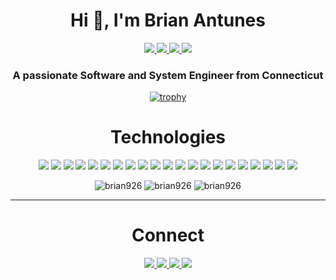 <h1 align="center">Hi 👋, I'm Brian Antunes</h1>

<p align="center">
  <a href="https://www.brianantunes.com" target="_blank">
    <img src="https://img.shields.io/static/v1?label=|&message=WEBSITE&color=23555f&style=plastic&logo=react&logo-color=white"/>
  </a>
  <a href="https://www.linkedin.com/in/brian-antunes/" target="_blank">
    <img src="https://img.shields.io/static/v1?label=|&message=LINKED-IN&color=cdf998&style=plastic&logo=linkedin&logo-color=white"/>
  </a>
  <a href="https://twitter.com/Brian_Antunes" target="_blank">
    <img src="https://img.shields.io/static/v1?label=|&message=TWITTER&color=23555f&style=plastic&logo=twitter&logo-color=white"/>
  </a>
  <a href="https://angel.co/u/brian-antunes" target="_blank">
      <img src="https://img.shields.io/static/v1?label=|&message=ANGEL-LIST&color=cdf998&style=plastic&logo=angellist&logo-color=white"/>
  </a>
</p>

<h3 align="center">A passionate Software and System Engineer from Connecticut</h3>

<div style="text-align: center;">

[![trophy](https://github-profile-trophy.vercel.app/?username=brian926&rank=-C&theme=onedark)](https://github.com/brian926/github-profile-trophy)
</div>

<h1 align="center">Technologies</h1>

<p align="center">
    <img src="https://img.shields.io/static/v1?label=|&message=HTML5&color=23555f&style=plastic&logo=html5"/>
    <img src="https://img.shields.io/static/v1?label=|&message=CSS3&color=285f65&style=plastic&logo=css3"/>
    <img src="https://img.shields.io/static/v1?label=|&message=GIT&color=2b625f&style=plastic&logo=git"/>
    <img src="https://img.shields.io/static/v1?label=|&message=GO&color=316c5e&style=plastic&logo=go"/>
    <img src="https://img.shields.io/static/v1?label=|&message=JAVASCRIPT&color=3c7f5d&style=plastic&logo=javascript"/>
    <img src="https://img.shields.io/static/v1?label=|&message=MSSQL&color=4a935c&style=plastic&logo=microsoftsqlserver"/>
    <img src="https://img.shields.io/static/v1?label=|&message=FLASK&color=4a935c&style=plastic&logo=flask"/>
    <img src="https://img.shields.io/static/v1?label=|&message=PYTHON&color=52985b&style=plastic&logo=python"/>
    <img src="https://img.shields.io/static/v1?label=|&message=MYSQL&color=cdf998&style=plastic&logo=mysql"/>
    <img src="https://img.shields.io/static/v1?label=|&message=NODE.JS&color=8fbc56&style=plastic&logo=node.js"/>
    <img src="https://img.shields.io/static/v1?label=|&message=AZURE&color=cdf998&style=plastic&logo=microsoftazure"/>
    <img src="https://img.shields.io/static/v1?label=|&message=AWS&color=98bf53&style=plastic&logo=amazon"/>
    <img src="https://img.shields.io/static/v1?label=|&message=POWERSHELL&color=cdd148&style=plastic&logo=powershell"/>
    <img src="https://img.shields.io/static/v1?label=|&message=BASH&color=98bf53&style=plastic&logo=gnubash"/>
    <img src="https://img.shields.io/static/v1?label=|&message=MONGO-DB&color=cdd148&style=plastic&logo=mongodb"/>
    <img src="https://img.shields.io/static/v1?label=|&message=HEROKU&color=bbb111&style=plastic&logo=heroku"/>
    <img src="https://img.shields.io/static/v1?label=|&message=RHEL&color=bbb111&style=plastic&logo=redhat"/>
    <img src="https://img.shields.io/static/v1?label=|&message=LINUX&color=bbb111&style=plastic&logo=linux"/>
    <img src="https://img.shields.io/static/v1?label=|&message=WINDOWS&color=cbb148&style=plastic&logo=windows"/>
    <img src="https://img.shields.io/static/v1?label=|&message=GIT&color=cbb148&style=plastic&logo=git"/>
    <img src="https://img.shields.io/static/v1?label=|&message=DOCKER&color=cbb148&style=plastic&logo=docker"/>
</p>

<div style="text-align: center;">
    <img src="https://github-readme-stats.vercel.app/api/top-langs?username=brian926&show_icons=true&locale=en&layout=compact" alt="brian926" />
    <img src="https://github-readme-stats.vercel.app/api?username=brian926&show_icons=true&locale=en" alt="brian926" />
    <img src="https://github-readme-streak-stats.herokuapp.com/?user=brian926&" alt="brian926" />
</div>


---


<h1 align="center">Connect</h1>

<p align="center">
  <a href="https://www.brianantunes.com" target="_blank">
    <img src="https://img.shields.io/static/v1?label=|&message=WEBSITE&color=23555f&style=plastic&logo=react&logo-color=white"/>
  </a>
  <a href="https://www.linkedin.com/in/brian-antunes/" target="_blank">
    <img src="https://img.shields.io/static/v1?label=|&message=LINKED-IN&color=cdf998&style=plastic&logo=linkedin&logo-color=white"/>
  </a>
  <a href="https://twitter.com/Brian_Antunes" target="_blank">
    <img src="https://img.shields.io/static/v1?label=|&message=TWITTER&color=23555f&style=plastic&logo=twitter&logo-color=white"/>
  </a>
  <a href="https://angel.co/u/brian-antunes" target="_blank">
      <img src="https://img.shields.io/static/v1?label=|&message=ANGEL-LIST&color=cdf998&style=plastic&logo=angellist&logo-color=white"/>
  </a>
</p>